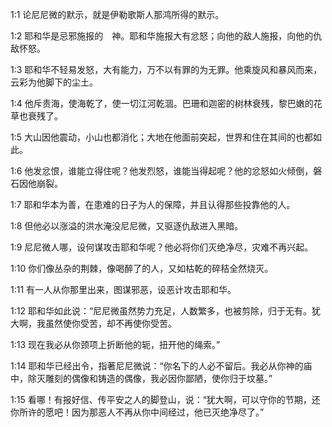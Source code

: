 <a id="1"></a>1:1  论尼尼微的默示，就是伊勒歌斯人那鸿所得的默示。  

<a id="2"></a>1:2  耶和华是忌邪施报的　神。耶和华施报大有忿怒；向他的敌人施报，向他的仇敌怀怒。  

<a id="3"></a>1:3  耶和华不轻易发怒，大有能力，万不以有罪的为无罪。他乘旋风和暴风而来，云彩为他脚下的尘土。  

<a id="4"></a>1:4  他斥责海，使海乾了，使一切江河乾涸。巴珊和迦密的树林衰残，黎巴嫩的花草也衰残了。  

<a id="5"></a>1:5  大山因他震动，小山也都消化；大地在他面前突起，世界和住在其间的也都如此。  

<a id="6"></a>1:6  他发忿恨，谁能立得住呢？他发烈怒，谁能当得起呢？他的忿怒如火倾倒，磐石因他崩裂。  

<a id="7"></a>1:7  耶和华本为善，在患难的日子为人的保障，并且认得那些投靠他的人。  

<a id="8"></a>1:8  但他必以涨溢的洪水淹没尼尼微，又驱逐仇敌进入黑暗。  

<a id="9"></a>1:9  尼尼微人哪，设何谋攻击耶和华呢？他必将你们灭绝净尽，灾难不再兴起。  

<a id="10"></a>1:10  你们像丛杂的荆棘，像喝醉了的人，又如枯乾的碎秸全然烧灭。  

<a id="11"></a>1:11  有一人从你那里出来，图谋邪恶，设恶计攻击耶和华。  

<a id="12"></a>1:12  耶和华如此说：“尼尼微虽然势力充足，人数繁多，也被剪除，归于无有。犹大啊，我虽然使你受苦，却不再使你受苦。  

<a id="13"></a>1:13  现在我必从你颈项上折断他的轭，扭开他的绳索。”  

<a id="14"></a>1:14  耶和华已经出令，指著尼尼微说：“你名下的人必不留后。我必从你神的庙中，除灭雕刻的偶像和铸造的偶像，我必因你鄙陋，使你归于坟墓。”  

<a id="15"></a>1:15  看哪！有报好信、传平安之人的脚登山，说：“犹大啊，可以守你的节期，还你所许的愿吧！因为那恶人不再从你中间经过，他已灭绝净尽了。”  
